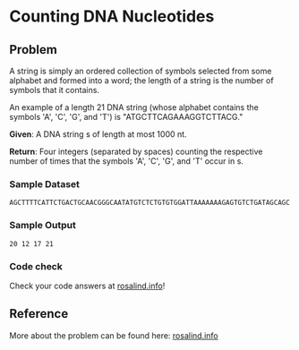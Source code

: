 # Counting DNA Nucleotides

## Problem 

A string is simply an ordered collection of symbols selected from some alphabet and formed into a word; the length of a string is the number of symbols that it contains.

An example of a length 21 DNA string (whose alphabet contains the symbols 'A', 'C', 'G', and 'T') is "ATGCTTCAGAAAGGTCTTACG."

__Given__: A DNA string s of length at most 1000 nt.

__Return__: Four integers (separated by spaces) counting the respective number of times that the symbols 'A', 'C', 'G', and 'T' occur in s.

### Sample Dataset

`AGCTTTTCATTCTGACTGCAACGGGCAATATGTCTCTGTGTGGATTAAAAAAAGAGTGTCTGATAGCAGC`

### Sample Output

`20 12 17 21`

### Code check

Check your code answers at [rosalind.info](http://rosalind.info/)!

## Reference

More about the problem can be found here: [rosalind.info](http://rosalind.info/problems/dna/)
